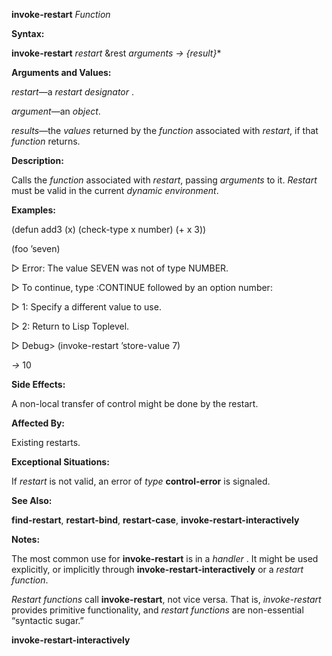 **invoke-restart** *Function* 

**Syntax:** 

**invoke-restart** *restart* &rest *arguments → &#123;result&#125;*\* 



 

 

**Arguments and Values:** 

*restart*—a *restart designator* . 

*argument*—an *object*. 

*results*—the *values* returned by the *function* associated with *restart*, if that *function* returns. 

**Description:** 

Calls the *function* associated with *restart*, passing *arguments* to it. *Restart* must be valid in the current *dynamic environment*. 

**Examples:** 

(defun add3 (x) (check-type x number) (+ x 3)) 

(foo ’seven) 

&#9655; Error: The value SEVEN was not of type NUMBER. 

&#9655; To continue, type :CONTINUE followed by an option number: 

&#9655; 1: Specify a different value to use. 

&#9655; 2: Return to Lisp Toplevel. 

&#9655; Debug&#62; (invoke-restart ’store-value 7) 

*→* 10 

**Side Effects:** 

A non-local transfer of control might be done by the restart. 

**Affected By:** 

Existing restarts. 

**Exceptional Situations:** 

If *restart* is not valid, an error of *type* **control-error** is signaled. 

**See Also:** 

**find-restart**, **restart-bind**, **restart-case**, **invoke-restart-interactively** 

**Notes:** 

The most common use for **invoke-restart** is in a *handler* . It might be used explicitly, or implicitly through **invoke-restart-interactively** or a *restart function*. 

*Restart functions* call **invoke-restart**, not vice versa. That is, *invoke-restart* provides primitive functionality, and *restart functions* are non-essential “syntactic sugar.” 



 

 

**invoke-restart-interactively** 

